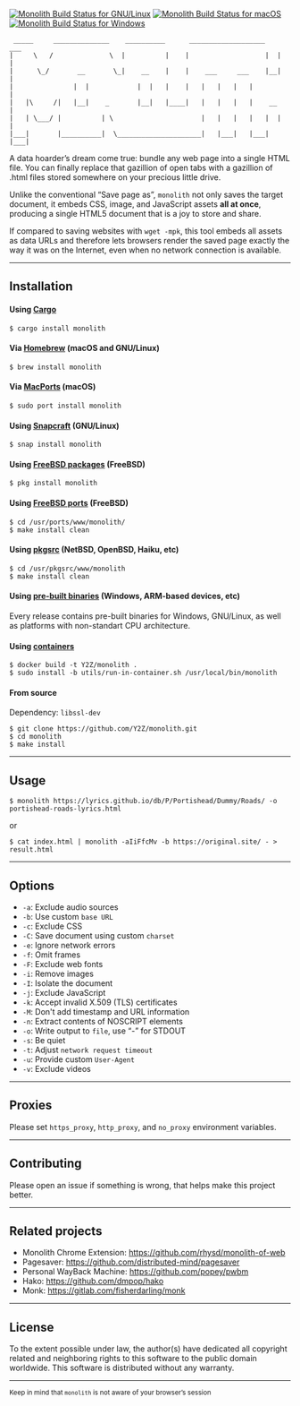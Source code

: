 [![Monolith Build Status for GNU/Linux](https://github.com/Y2Z/monolith/workflows/GNU%2FLinux/badge.svg)](https://github.com/Y2Z/monolith/actions?query=workflow%3AGNU%2FLinux)
[![Monolith Build Status for macOS](https://github.com/Y2Z/monolith/workflows/macOS/badge.svg)](https://github.com/Y2Z/monolith/actions?query=workflow%3AmacOS)
[![Monolith Build Status for Windows](https://github.com/Y2Z/monolith/workflows/Windows/badge.svg)](https://github.com/Y2Z/monolith/actions?query=workflow%3AWindows)

```console
 _____     ______________    __________      ___________________    ___
|     \   /              \  |          |    |                   |  |   |
|      \_/       __       \_|    __    |    |    ___     ___    |__|   |
|               |  |            |  |   |    |   |   |   |   |          |
|   |\     /|   |__|    _       |__|   |____|   |   |   |   |    __    |
|   | \___/ |          | \                      |   |   |   |   |  |   |
|___|       |__________|  \_____________________|   |___|   |___|  |___|
```

A data hoarder’s dream come true: bundle any web page into a single HTML file. You can finally replace that gazillion of open tabs with a gazillion of .html files stored somewhere on your precious little drive.

Unlike the conventional “Save page as”, `monolith` not only saves the target document, it embeds CSS, image, and JavaScript assets **all at once**, producing a single HTML5 document that is a joy to store and share.

If compared to saving websites with `wget -mpk`, this tool embeds all assets as data URLs and therefore lets browsers render the saved page exactly the way it was on the Internet, even when no network connection is available.

---------------------------------------------------

## Installation

#### Using [Cargo](https://crates.io/crates/monolith)
    $ cargo install monolith

#### Via [Homebrew](https://formulae.brew.sh/formula/monolith) (macOS and GNU/Linux)
    $ brew install monolith

#### Via [MacPorts](https://ports.macports.org/port/monolith/summary) (macOS)
    $ sudo port install monolith

#### Using [Snapcraft](https://snapcraft.io/monolith) (GNU/Linux)
    $ snap install monolith

#### Using [FreeBSD packages](https://svnweb.freebsd.org/ports/head/www/monolith/) (FreeBSD)
    $ pkg install monolith

#### Using [FreeBSD ports](https://www.freshports.org/www/monolith/) (FreeBSD)
    $ cd /usr/ports/www/monolith/
    $ make install clean

#### Using [pkgsrc](https://pkgsrc.se/www/monolith) (NetBSD, OpenBSD, Haiku, etc)
    $ cd /usr/pkgsrc/www/monolith
    $ make install clean

#### Using [pre-built binaries](https://github.com/Y2Z/monolith/releases) (Windows, ARM-based devices, etc)
Every release contains pre-built binaries for Windows, GNU/Linux, as well as platforms with non-standart CPU architecture.

#### Using [containers](https://www.docker.com/)
    $ docker build -t Y2Z/monolith .
    $ sudo install -b utils/run-in-container.sh /usr/local/bin/monolith

#### From source

Dependency: `libssl-dev`

    $ git clone https://github.com/Y2Z/monolith.git
    $ cd monolith
    $ make install

---------------------------------------------------

## Usage
    $ monolith https://lyrics.github.io/db/P/Portishead/Dummy/Roads/ -o portishead-roads-lyrics.html
or

    $ cat index.html | monolith -aIiFfcMv -b https://original.site/ - > result.html

---------------------------------------------------

## Options
 - `-a`: Exclude audio sources
 - `-b`: Use custom `base URL`
 - `-c`: Exclude CSS
 - `-C`: Save document using custom `charset`
 - `-e`: Ignore network errors
 - `-f`: Omit frames
 - `-F`: Exclude web fonts
 - `-i`: Remove images
 - `-I`: Isolate the document
 - `-j`: Exclude JavaScript
 - `-k`: Accept invalid X.509 (TLS) certificates
 - `-M`: Don't add timestamp and URL information
 - `-n`: Extract contents of NOSCRIPT elements
 - `-o`: Write output to `file`, use “-” for STDOUT
 - `-s`: Be quiet
 - `-t`: Adjust `network request timeout`
 - `-u`: Provide custom `User-Agent`
 - `-v`: Exclude videos

---------------------------------------------------

## Proxies
Please set `https_proxy`, `http_proxy`, and `no_proxy` environment variables.

---------------------------------------------------

## Contributing
Please open an issue if something is wrong, that helps make this project better.

---------------------------------------------------

## Related projects
 - Monolith Chrome Extension: https://github.com/rhysd/monolith-of-web
 - Pagesaver: https://github.com/distributed-mind/pagesaver
 - Personal WayBack Machine: https://github.com/popey/pwbm
 - Hako: https://github.com/dmpop/hako
 - Monk: https://gitlab.com/fisherdarling/monk

---------------------------------------------------

## License

To the extent possible under law, the author(s) have dedicated all copyright related and neighboring rights to this software to the public domain worldwide.
This software is distributed without any warranty.

---------------------------------------------------

<!-- Microtext -->
<sub>Keep in mind that `monolith` is not aware of your browser’s session</sub>
